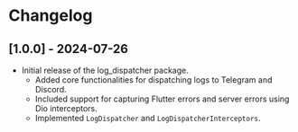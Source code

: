 # Changelog

## [1.0.0] - 2024-07-26
- Initial release of the log_dispatcher package.
  - Added core functionalities for dispatching logs to Telegram and Discord.
  - Included support for capturing Flutter errors and server errors using Dio interceptors.
  - Implemented `LogDispatcher` and `LogDispatcherInterceptors`.

